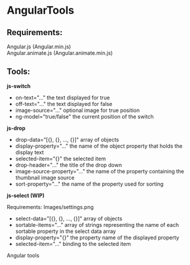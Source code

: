 # AngularTools

Requirements:
-----------------------------------------------------

Angular.js (Angular.min.js) <br/>
Angular.animate.js (Angular.animate.min.js)


Tools:
-----------------------------------------------------

<b>js-switch</b>

<ul>
<li>
on-text="..." the text displayed for true
</li>
<li>
off-text="..."          the text displayed for false
</li>
<li>
image-source="..."      optional image for true position
</li>
<li>
ng-model="true/false"   the current position of the switch
</li>
</ul>

<b>js-drop</b>

<ul>
<li>
drop-data="[{}, {}, ..., {}]" array of objects
</li>
<li>
display-property="..." the name of the object property that holds the display text
</li>
<li>
selected-item="{}" the selected item
</li>
<li>
drop-header="..." the title of the drop down
</li>
<li>
image-source-property="..." the name of the property containing the thumbnail image source
</li>
<li>
sort-property="..." the name of the property used for sorting
</li>
</ul>

<b>js-select (WIP)</b>

Requirements: Images/settings.png

<ul>
<li>
select-data="[{}, {}, ..., {}]" array of objects
</li>
<li>
sortable-items="..." array of strings representing the name of each sortable property in the select data array
</li>
<li>
display-property="{}" the property name of the displayed property
</li>
<li>
selected-item="..." binding to the selected item
</li>
</ul>

Angular tools
